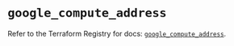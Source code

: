 # `google_compute_address`

Refer to the Terraform Registry for docs: [`google_compute_address`](https://registry.terraform.io/providers/hashicorp/google/6.32.0/docs/resources/compute_address).
